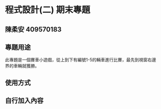 # 程式設計(二) 期末專題
## 陳柔安 409570183 

## 專題用途
此專題是一個賽車小遊戲，從上到下有編號1-5的輛車進行比賽，最先到視窗右邊界的車輛就獲勝。

## 使用方式

## 自行加入內容

